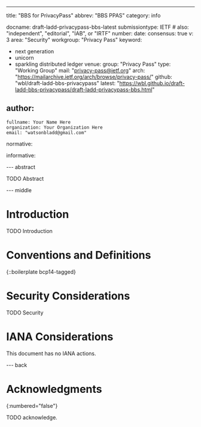 ---
title: "BBS for PrivacyPass"
abbrev: "BBS PPAS"
category: info

docname: draft-ladd-privacypass-bbs-latest
submissiontype: IETF  # also: "independent", "editorial", "IAB", or "IRTF"
number:
date:
consensus: true
v: 3
area: "Security"
workgroup: "Privacy Pass"
keyword:
 - next generation
 - unicorn
 - sparkling distributed ledger
venue:
  group: "Privacy Pass"
  type: "Working Group"
  mail: "privacy-pass@ietf.org"
  arch: "https://mailarchive.ietf.org/arch/browse/privacy-pass/"
  github: "wbl/draft-ladd-bbs-privacypass"
  latest: "https://wbl.github.io/draft-ladd-bbs-privacypass/draft-ladd-privacypass-bbs.html"

author:
 -
    fullname: Your Name Here
    organization: Your Organization Here
    email: "watsonbladd@gmail.com"

normative:

informative:


--- abstract

TODO Abstract


--- middle

# Introduction

TODO Introduction


# Conventions and Definitions

{::boilerplate bcp14-tagged}


# Security Considerations

TODO Security


# IANA Considerations

This document has no IANA actions.


--- back

# Acknowledgments
{:numbered="false"}

TODO acknowledge.
